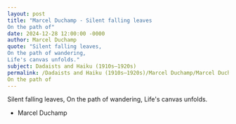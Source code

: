 ```yaml
---
layout: post
title: "Marcel Duchamp - Silent falling leaves 
On the path of"
date: 2024-12-28 12:00:00 -0000
author: Marcel Duchamp
quote: "Silent falling leaves, 
On the path of wandering, 
Life's canvas unfolds."
subject: Dadaists and Haiku (1910s–1920s)
permalink: /Dadaists and Haiku (1910s–1920s)/Marcel Duchamp/Marcel Duchamp - Silent falling leaves 
On the path of
---
```


Silent falling leaves, 
On the path of wandering, 
Life's canvas unfolds.

- Marcel Duchamp
